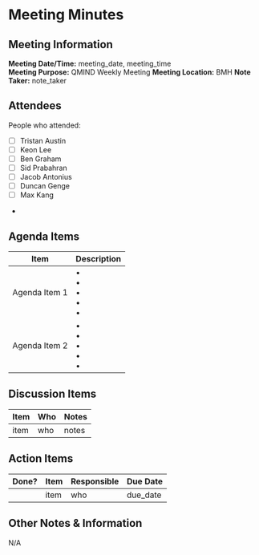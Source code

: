 # Meeting Minutes
## Meeting Information
**Meeting Date/Time:** meeting_date, meeting_time  
**Meeting Purpose:** QMIND Weekly Meeting
**Meeting Location:** BMH
**Note Taker:** note_taker  

## Attendees
People who attended: 
- [ ] Tristan Austin
- [ ] Keon Lee
- [ ] Ben Graham
- [ ] Sid Prabahran
- [ ] Jacob Antonius
- [ ] Duncan Genge
- [ ] Max Kang
- 

## Agenda Items

Item | Description
---- | ----
Agenda Item 1 | • <br>• <br>• <br>• <br>• 
Agenda Item 2 | • <br>• <br>• <br>• <br>• 

## Discussion Items
Item | Who | Notes |
---- | ---- | ---- |
item | who | notes |


## Action Items
| Done? | Item | Responsible | Due Date |
| ---- | ---- | ---- | ---- |
| | item | who | due_date |

## Other Notes & Information
N/A
